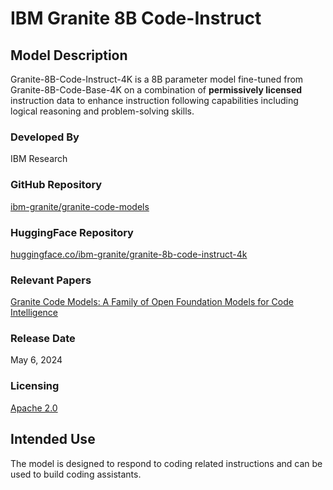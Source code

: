 # **IBM Granite 8B Code-Instruct**

## **Model Description**
<!--
Sourced from: https://huggingface.co/ibm-granite/granite-8b-code-instruct-4k#model-summary
-->
Granite-8B-Code-Instruct-4K is a 8B parameter model fine-tuned from Granite-8B-Code-Base-4K on a combination of **permissively licensed** instruction data to enhance instruction following capabilities including logical reasoning and problem-solving skills.

### **Developed By**
IBM Research

### **GitHub Repository**
[ibm-granite/granite-code-models](https://github.com/ibm-granite/granite-code-models)

### **HuggingFace Repository**
[huggingface.co/ibm-granite/granite-8b-code-instruct-4k](https://huggingface.co/ibm-granite/granite-8b-code-instruct-4k)

### **Relevant Papers**
[Granite Code Models: A Family of Open Foundation Models for Code Intelligence](https://arxiv.org/abs/2405.04324)

### **Release Date**
May 6, 2024

### **Licensing**
[Apache 2.0](https://www.apache.org/licenses/LICENSE-2.0)

## **Intended Use**
<!--
Sourced from: https://huggingface.co/ibm-granite/granite-8b-code-instruct-4k#intended-use
-->
The model is designed to respond to coding related instructions and can be used to build coding assistants.
